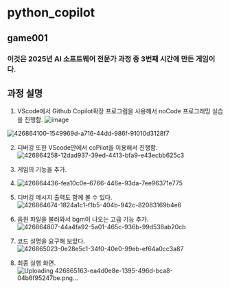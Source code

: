 # python_copilot

## game001

### 이것은 2025년 AI 소프트웨어 전문가 과정 중 3번째 시간에 만든 게임이다.

## 과정 설명

1. VScode에서 Github Copilot확장 프로그램을 사용해서 noCode 프로그래밍 실습을 진행함.
![image](https://github.com/user-attachments/assets/cc82bd9c-da0a-4c9d-869d-0cf92e650ccc)

![426864100-1549969d-a716-44dd-986f-91010d3128f7](https://github.com/user-attachments/assets/cefac929-6a20-4967-be2b-165ba638283a)

2. 디버깅 또한 VScode안에서 coPilot을 이용해서 진행함.
![426864258-12dad937-39ed-4413-bfa9-e43ecbb625c3](https://github.com/user-attachments/assets/4d677249-3685-448f-83c1-e6b8ddc95538)

3. 게임의 기능을 추가.
4. ![426864436-fea10c0e-6766-446e-93da-7ee96371e775](https://github.com/user-attachments/assets/fad55ada-4e8c-49dd-8f7e-a710e40b49e2)

5. 디버깅 메시지 출력도 함께 볼 수 있다.
![426864674-1824a1c1-f1b5-404b-942c-82083169b4e6](https://github.com/user-attachments/assets/00b3048c-aa6d-4b09-883c-deb5c36a55ce)

6. 음원 파일을 불러와서 bgm이 나오는 고급 기능 추가.
![426864807-44a4fa92-5a01-465c-936b-99d538ab20cb](https://github.com/user-attachments/assets/dcf3c524-571c-4fd3-8c88-008ec1c17c4a)

7. 코드 설명을 요구해 보았다.
![426865023-0e28e5c1-34f0-40e0-99eb-ef64a0cc3a87](https://github.com/user-attachments/assets/daccabac-7fe7-452f-8cb1-cb0659dbd4aa)

8. 최종 실행 화면.
![Uploading 426865163-ea4d0e8e-1395-496d-bca8-04b6f95247be.png…]()

   

